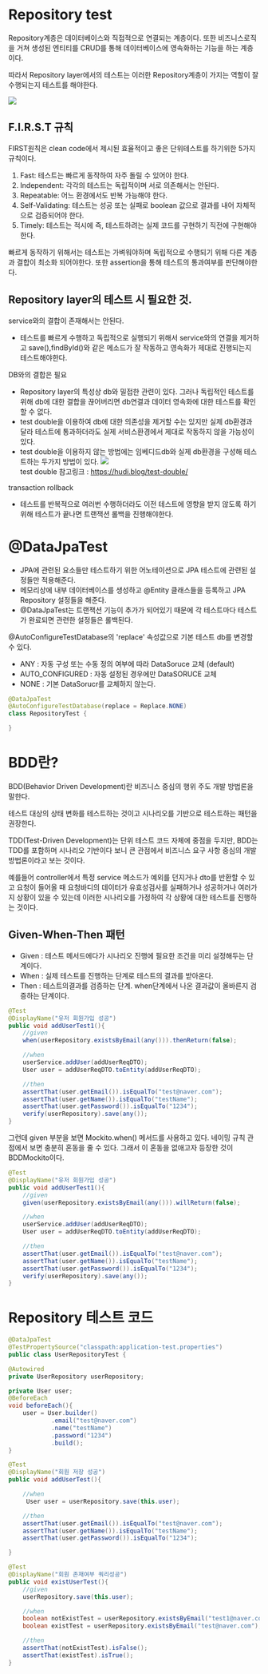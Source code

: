 # Repository test
Repository계층은 데이터베이스와 직접적으로 연결되는 계층이다. 또한 비즈니스로직을 거쳐 생성된 엔티티를 CRUD를 통해 데이터베이스에 영속화하는 기능을 하는 계층이다.

따라서 Repository layer에서의 테스트는 이러한 Repository계층이 가지는 역할이 잘 수행되는지 테스트를 해야한다. 

![](image.png)
## F.I.R.S.T 규칙
FIRST원칙은 clean code에서 제시된 효율적이고 좋은 단위테스트를 하기위한 5가지 규칙이다.

1. Fast: 테스트는 빠르게 동작하여 자주 돌릴 수 있어야 한다.
2. Independent: 각각의 테스트는 독립적이며 서로 의존해서는 안된다.
3. Repeatable: 어느 환경에서도 반복 가능해야 한다.
4. Self-Validating: 테스트는 성공 또는 실패로 boolean 값으로 결과를 내어 자체적으로 검증되어야 한다.
5. Timely: 테스트는 적시에 즉, 테스트하려는 실제 코드를 구현하기 직전에 구현해야 한다.

빠르게 동작하기 위해서는 테스트는 가벼워야하며 독립적으로 수행되기 위해 다른 계층과 결합이 최소화 되어야한다. 또한 assertion을 통해 테스트의 통과여부를 판단해야한다.

## Repository layer의 테스트 시 필요한 것.

service와의 결합이 존재해서는 안된다.
- 테스트를 빠르게 수행하고 독립적으로 실행되기 위해서 service와의 연결을 제거하고 save(),findById()와 같은 메소드가 잘 작동하고 영속화가 제대로 진행되는지 테스트해야한다.

DB와의 결합은 필요
- Repository layer의 특성상 db와 밀접한 관련이 있다. 그러나 독립적인 테스트를 위해 db에 대한 결합을 끊어버리면 db연결과 데이터 영속화에 대한 테스트를 확인할 수 없다.
- test double을 이용하여 db에 대한 의존성을 제거할 수는 있지만 실제 db환경과 달라 테스트에 통과하더라도 실제 서비스환경에서 제대로 작동하지 않을 가능성이 있다.
- test double을 이용하지 않는 방법에는 임베디드db와 실제 db환경을 구성해 테스트하는 두가지 방법이 있다.
![](fake.png)<br>
test double 참고링크 : https://hudi.blog/test-double/

transaction rollback
- 테스트를 반복적으로 여러번 수행하더라도 이전 테스트에 영향을 받지 않도록 하기 위해 테스트가 끝나면 트랜잭션 롤백을 진행해야한다.

# @DataJpaTest

- JPA에 관련된 요소들만 테스트하기 위한 어노테이션으로 JPA 테스트에 관련된 설정들만 적용해준다.
- 메모리상에 내부 데이터베이스를 생성하고 @Entity 클래스들을 등록하고 JPA Repository 설정들을 해준다. 
- @DataJpaTest는 트랜잭션 기능이 추가가 되어있기 때문에 각 테스트마다 테스트가 완료되면 관련한 설정들은 롤백된다.

@AutoConfigureTestDatabase의 'replace' 속성값으로 기본 테스트 db를 변경할 수 있다.
- ANY :  자동 구성 또는 수동 정의 여부에 따라 DataSoruce 교체 (default)
- AUTO_CONFIGURED : 자동 설정된 경우에만 DataSORUCE 교체
- NONE : 기본 DataSorucr를 교체하지 않는다.
```java
@DataJpaTest
@AutoConfigureTestDatabase(replace = Replace.NONE)
class RepositoryTest {

}
```
# BDD란?

BDD(Behavior Driven Development)란 비즈니스 중심의 행위 주도 개발 방법론을 말한다.

테스트 대상의 상태 변화를 테스트하는 것이고 시나리오를 기반으로 테스트하는 패턴을 권장한다.

TDD(Test-Driven Development)는 단위 테스트 코드 자체에 중점을 두지만, BDD는 TDD를 포함하며 시나리오 기반이다 보니 큰 관점에서 비즈니스 요구 사항 중심의 개발 방법론이라고 보는 것이다.

예를들어 controller에서 특정 service 메소드가 예외를 던지거나 dto를 반환할 수 있고 요청이 들어올 때 요청바디의 데이터가 유효성검사를 실패하거나 성공하거나 여러가지 상황이 있을 수 있는데 이러한 시나리오를 가정하여 각 상황에 대한 테스트를 진행하는 것이다.

## Given-When-Then 패턴

- Given : 테스트 메서드에다가 시나리오 진행에 필요한 조건을 미리 설정해두는 단계이다. 
- When : 실제 테스트를 진행하는 단계로 테스트의 결과를 받아온다.
- Then : 테스트의결과를 검증하는 단계. when단계에서 나온 결과값이 올바른지 검증하는 단계이다.

```java
@Test
@DisplayName("유저 회원가입 성공")
public void addUserTest1(){
    //given
    when(userRepository.existsByEmail(any())).thenReturn(false);

    //when
    userService.addUser(addUserReqDTO);
    User user = addUserReqDTO.toEntity(addUserReqDTO);

    //then
    assertThat(user.getEmail()).isEqualTo("test@naver.com");
    assertThat(user.getName()).isEqualTo("testName");
    assertThat(user.getPassword()).isEqualTo("1234");
    verify(userRepository).save(any());
}
```

그런데 given 부분을 보면 Mockito.when() 메서드를 사용하고 있다. 네이밍 규칙 관점에서 보면 충분히 혼동을 줄 수 있다. 그래서 이 혼동을 없애고자 등장한 것이 BDDMockito이다.

```java
@Test
@DisplayName("유저 회원가입 성공")
public void addUserTest1(){
    //given
    given(userRepository.existsByEmail(any())).willReturn(false);

    //when
    userService.addUser(addUserReqDTO);
    User user = addUserReqDTO.toEntity(addUserReqDTO);

    //then
    assertThat(user.getEmail()).isEqualTo("test@naver.com");
    assertThat(user.getName()).isEqualTo("testName");
    assertThat(user.getPassword()).isEqualTo("1234");
    verify(userRepository).save(any());
}
```

# Repository 테스트 코드
```java
@DataJpaTest
@TestPropertySource("classpath:application-test.properties")
public class UserRepositoryTest {

@Autowired
private UserRepository userRepository;

private User user;
@BeforeEach
void beforeEach(){
    user = User.builder()
            .email("test@naver.com")
            .name("testName")
            .password("1234")
            .build();
}

@Test
@DisplayName("회원 저장 성공")
public void addUserTest(){

    //when
     User user = userRepository.save(this.user);

    //then
    assertThat(user.getEmail()).isEqualTo("test@naver.com");
    assertThat(user.getName()).isEqualTo("testName");
    assertThat(user.getPassword()).isEqualTo("1234");

}

@Test
@DisplayName("회원 존재여부 쿼리성공")
public void existUserTest(){
    //given
    userRepository.save(this.user);

    //when
    boolean notExistTest = userRepository.existsByEmail("test1@naver.com");
    boolean existTest = userRepository.existsByEmail("test@naver.com");

    //then
    assertThat(notExistTest).isFalse();
    assertThat(existTest).isTrue();
}

```